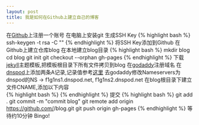 ```yaml
---
layout: post
title: 我是如何在Github上建立自己的博客
---
```


在<a href="https://github.com">Github</a>上注册一个账号
在电脑上安装git
生成SSH Key 
{% highlight bash %}
 ssh-keygen -t rsa -C "<youremail>"
{% endhighlight %}
将SSH Key添加到Github
在Github上建立仓库blog
在本地建立blog目录
{% highlight bash %}
  mkdir blog
  cd blog
  git init
  git checkout --orphan gh-pages
{% endhighlight %}
下载<a href="http://jekyllthemes.org/">jekyll</a>主题模板,把模板根目录下所有文件拷贝到blog
在<a href="http://www.godaddy.com/">godaddy</a>注册域名
在<a href="https://www.dnspod.cn/">dnspod</a>上添加两条A记录,记录值参考<a href="https://help.github.com/articles/my-custom-domain-isn-t-working">这里</a>
去godaddy修改Nameservers为dnspod的NS -> f1g1ns1.dnspod.net, f1g1ns2.dnspod.net
在blog根目录下建立文件CNAME,添加以下内容  
{% highlight bash %}
  <younr domain>
{% endhighlight %}
提交 {% highlight bash %}
  git add .
  git commit -m "commit blog"
  git remote add origin https://github.com/<username>/blog.git
  git push origin gh-pages
 {% endhighlight %}
等待约10分钟
Bingo!
